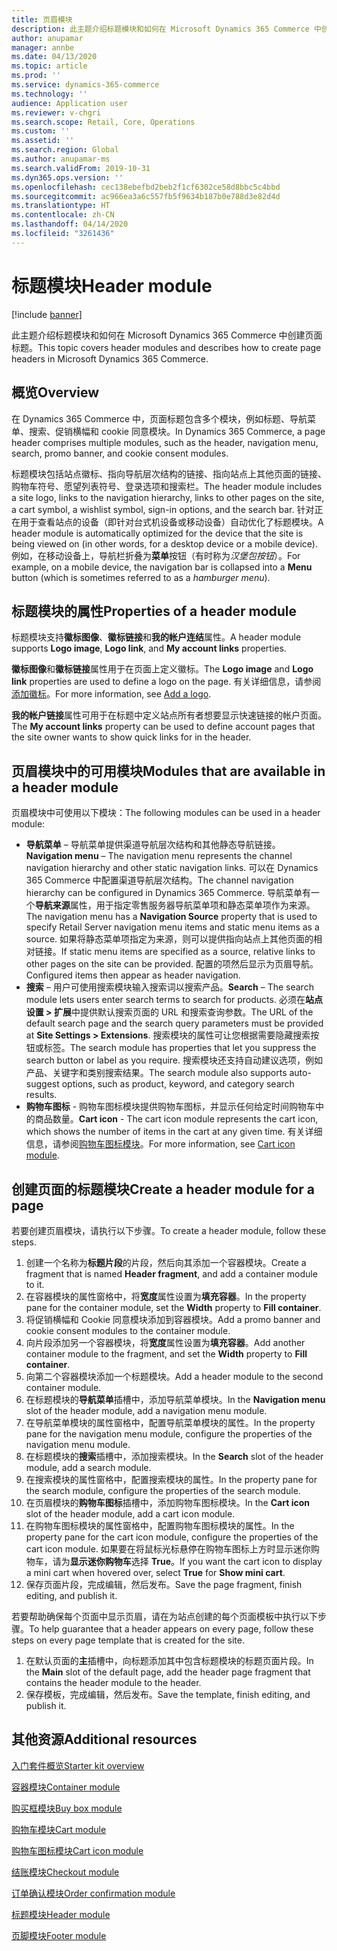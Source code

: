 ```yaml
---
title: 页眉模块
description: 此主题介绍标题模块和如何在 Microsoft Dynamics 365 Commerce 中创建页面标题。
author: anupamar
manager: annbe
ms.date: 04/13/2020
ms.topic: article
ms.prod: ''
ms.service: dynamics-365-commerce
ms.technology: ''
audience: Application user
ms.reviewer: v-chgri
ms.search.scope: Retail, Core, Operations
ms.custom: ''
ms.assetid: ''
ms.search.region: Global
ms.author: anupamar-ms
ms.search.validFrom: 2019-10-31
ms.dyn365.ops.version: ''
ms.openlocfilehash: cec138ebefbd2beb2f1cf6302ce58d8bbc5c4bbd
ms.sourcegitcommit: ac966ea3a6c557fb5f9634b187b0e788d3e82d4d
ms.translationtype: HT
ms.contentlocale: zh-CN
ms.lasthandoff: 04/14/2020
ms.locfileid: "3261436"
---
```

# <a name="header-module"></a><span data-ttu-id="c179c-103">标题模块</span><span class="sxs-lookup"><span data-stu-id="c179c-103">Header module</span></span>


[!include [banner](includes/banner.md)]

<span data-ttu-id="c179c-104">此主题介绍标题模块和如何在 Microsoft Dynamics 365 Commerce 中创建页面标题。</span><span class="sxs-lookup"><span data-stu-id="c179c-104">This topic covers header modules and describes how to create page headers in Microsoft Dynamics 365 Commerce.</span></span>

## <a name="overview"></a><span data-ttu-id="c179c-105">概览</span><span class="sxs-lookup"><span data-stu-id="c179c-105">Overview</span></span>

<span data-ttu-id="c179c-106">在 Dynamics 365 Commerce 中，页面标题包含多个模块，例如标题、导航菜单、搜索、促销横幅和 cookie 同意模块。</span><span class="sxs-lookup"><span data-stu-id="c179c-106">In Dynamics 365 Commerce, a page header comprises multiple modules, such as the header, navigation menu, search, promo banner, and cookie consent modules.</span></span> 

<span data-ttu-id="c179c-107">标题模块包括站点徽标、指向导航层次结构的链接、指向站点上其他页面的链接、购物车符号、愿望列表符号、登录选项和搜索栏。</span><span class="sxs-lookup"><span data-stu-id="c179c-107">The header module includes a site logo, links to the navigation hierarchy, links to other pages on the site, a cart symbol, a wishlist symbol, sign-in options, and the search bar.</span></span> <span data-ttu-id="c179c-108">针对正在用于查看站点的设备（即针对台式机设备或移动设备）自动优化了标题模块。</span><span class="sxs-lookup"><span data-stu-id="c179c-108">A header module is automatically optimized for the device that the site is being viewed on (in other words, for a desktop device or a mobile device).</span></span> <span data-ttu-id="c179c-109">例如，在移动设备上，导航栏折叠为**菜单**按钮（有时称为*汉堡包按钮*）。</span><span class="sxs-lookup"><span data-stu-id="c179c-109">For example, on a mobile device, the navigation bar is collapsed into a **Menu** button (which is sometimes referred to as a *hamburger menu*).</span></span>

## <a name="properties-of-a-header-module"></a><span data-ttu-id="c179c-110">标题模块的属性</span><span class="sxs-lookup"><span data-stu-id="c179c-110">Properties of a header module</span></span>

<span data-ttu-id="c179c-111">标题模块支持**徽标图像**、**徽标链接**和**我的帐户连结**属性。</span><span class="sxs-lookup"><span data-stu-id="c179c-111">A header module supports **Logo image**, **Logo link**, and **My account links** properties.</span></span> 

<span data-ttu-id="c179c-112">**徽标图像**和**徽标链接**属性用于在页面上定义徽标。</span><span class="sxs-lookup"><span data-stu-id="c179c-112">The **Logo image** and **Logo link** properties are used to define a logo on the page.</span></span> <span data-ttu-id="c179c-113">有关详细信息，请参阅[添加徽标](add-logo.md)。</span><span class="sxs-lookup"><span data-stu-id="c179c-113">For more information, see [Add a logo](add-logo.md).</span></span> 

<span data-ttu-id="c179c-114">**我的帐户链接**属性可用于在标题中定义站点所有者想要显示快速链接的帐户页面。</span><span class="sxs-lookup"><span data-stu-id="c179c-114">The **My account links** property can be used to define account pages that the site owner wants to show quick links for in the header.</span></span>

## <a name="modules-that-are-available-in-a-header-module"></a><span data-ttu-id="c179c-115">页眉模块中的可用模块</span><span class="sxs-lookup"><span data-stu-id="c179c-115">Modules that are available in a header module</span></span>

<span data-ttu-id="c179c-116">页眉模块中可使用以下模块：</span><span class="sxs-lookup"><span data-stu-id="c179c-116">The following modules can be used in a header module:</span></span>

- <span data-ttu-id="c179c-117">**导航菜单** – 导航菜单提供渠道导航层次结构和其他静态导航链接。</span><span class="sxs-lookup"><span data-stu-id="c179c-117">**Navigation menu** – The navigation menu represents the channel navigation hierarchy and other static navigation links.</span></span> <span data-ttu-id="c179c-118">可以在 Dynamics 365 Commerce 中配置渠道导航层次结构。</span><span class="sxs-lookup"><span data-stu-id="c179c-118">The channel navigation hierarchy can be configured in Dynamics 365 Commerce.</span></span> <span data-ttu-id="c179c-119">导航菜单有一个**导航来源**属性，用于指定零售服务器导航菜单项和静态菜单项作为来源。</span><span class="sxs-lookup"><span data-stu-id="c179c-119">The navigation menu has a **Navigation Source** property that is used to specify Retail Server navigation menu items and static menu items as a source.</span></span> <span data-ttu-id="c179c-120">如果将静态菜单项指定为来源，则可以提供指向站点上其他页面的相对链接。</span><span class="sxs-lookup"><span data-stu-id="c179c-120">If static menu items are specified as a source, relative links to other pages on the site can be provided.</span></span> <span data-ttu-id="c179c-121">配置的项然后显示为页眉导航。</span><span class="sxs-lookup"><span data-stu-id="c179c-121">Configured items then appear as header navigation.</span></span> 
- <span data-ttu-id="c179c-122">**搜索** – 用户可使用搜索模块输入搜索词以搜索产品。</span><span class="sxs-lookup"><span data-stu-id="c179c-122">**Search** – The search module lets users enter search terms to search for products.</span></span> <span data-ttu-id="c179c-123">必须在**站点设置 \> 扩展**中提供默认搜索页面的 URL 和搜索查询参数。</span><span class="sxs-lookup"><span data-stu-id="c179c-123">The URL of the default search page and the search query parameters must be provided at **Site Settings \> Extensions**.</span></span> <span data-ttu-id="c179c-124">搜索模块的属性可让您根据需要隐藏搜索按钮或标签。</span><span class="sxs-lookup"><span data-stu-id="c179c-124">The search module has properties that let you suppress the search button or label as you require.</span></span> <span data-ttu-id="c179c-125">搜索模块还支持自动建议选项，例如产品、关键字和类别搜索结果。</span><span class="sxs-lookup"><span data-stu-id="c179c-125">The search module also supports auto-suggest options, such as product, keyword, and category search results.</span></span>
- <span data-ttu-id="c179c-126">**购物车图标** - 购物车图标模块提供购物车图标，并显示任何给定时间购物车中的商品数量。</span><span class="sxs-lookup"><span data-stu-id="c179c-126">**Cart icon** - The cart icon module represents the cart icon, which shows the number of items in the cart at any given time.</span></span> <span data-ttu-id="c179c-127">有关详细信息，请参阅[购物车图标模块](cart-icon-module.md)。</span><span class="sxs-lookup"><span data-stu-id="c179c-127">For more information, see [Cart icon module](cart-icon-module.md).</span></span>

## <a name="create-a-header-module-for-a-page"></a><span data-ttu-id="c179c-128">创建页面的标题模块</span><span class="sxs-lookup"><span data-stu-id="c179c-128">Create a header module for a page</span></span>

<span data-ttu-id="c179c-129">若要创建页眉模块，请执行以下步骤。</span><span class="sxs-lookup"><span data-stu-id="c179c-129">To create a header module, follow these steps.</span></span>

1. <span data-ttu-id="c179c-130">创建一个名称为**标题片段**的片段，然后向其添加一个容器模块。</span><span class="sxs-lookup"><span data-stu-id="c179c-130">Create a fragment that is named **Header fragment**, and add a container module to it.</span></span>
1. <span data-ttu-id="c179c-131">在容器模块的属性窗格中，将**宽度**属性设置为**填充容器**。</span><span class="sxs-lookup"><span data-stu-id="c179c-131">In the property pane for the container module, set the **Width** property to **Fill container**.</span></span>
1. <span data-ttu-id="c179c-132">将促销横幅和 Cookie 同意模块添加到容器模块。</span><span class="sxs-lookup"><span data-stu-id="c179c-132">Add a promo banner and cookie consent modules to the container module.</span></span>
1. <span data-ttu-id="c179c-133">向片段添加另一个容器模块，将**宽度**属性设置为**填充容器**。</span><span class="sxs-lookup"><span data-stu-id="c179c-133">Add another container module to the fragment, and set the **Width** property to **Fill container**.</span></span>
1. <span data-ttu-id="c179c-134">向第二个容器模块添加一个标题模块。</span><span class="sxs-lookup"><span data-stu-id="c179c-134">Add a header module to the second container module.</span></span>
1. <span data-ttu-id="c179c-135">在标题模块的**导航菜单**插槽中，添加导航菜单模块。</span><span class="sxs-lookup"><span data-stu-id="c179c-135">In the **Navigation menu** slot of the header module, add a navigation menu module.</span></span> 
1. <span data-ttu-id="c179c-136">在导航菜单模块的属性窗格中，配置导航菜单模块的属性。</span><span class="sxs-lookup"><span data-stu-id="c179c-136">In the property pane for the navigation menu module, configure the properties of the navigation menu module.</span></span>
1. <span data-ttu-id="c179c-137">在标题模块的**搜索**插槽中，添加搜索模块。</span><span class="sxs-lookup"><span data-stu-id="c179c-137">In the **Search** slot of the header module, add a search module.</span></span> 
1. <span data-ttu-id="c179c-138">在搜索模块的属性窗格中，配置搜索模块的属性。</span><span class="sxs-lookup"><span data-stu-id="c179c-138">In the property pane for the search module, configure the properties of the search module.</span></span> 
1. <span data-ttu-id="c179c-139">在页眉模块的**购物车图标**插槽中，添加购物车图标模块。</span><span class="sxs-lookup"><span data-stu-id="c179c-139">In the **Cart icon** slot of the header module, add a cart icon module.</span></span> 
1. <span data-ttu-id="c179c-140">在购物车图标模块的属性窗格中，配置购物车图标模块的属性。</span><span class="sxs-lookup"><span data-stu-id="c179c-140">In the property pane for the cart icon module, configure the properties of the cart icon module.</span></span> <span data-ttu-id="c179c-141">如果要在将鼠标光标悬停在购物车图标上方时显示迷你购物车，请为**显示迷你购物车**选择 **True**。</span><span class="sxs-lookup"><span data-stu-id="c179c-141">If you want the cart icon to display a mini cart when hovered over, select **True** for **Show mini cart**.</span></span>
1. <span data-ttu-id="c179c-142">保存页面片段，完成编辑，然后发布。</span><span class="sxs-lookup"><span data-stu-id="c179c-142">Save the page fragment, finish editing, and publish it.</span></span> 


<span data-ttu-id="c179c-143">若要帮助确保每个页面中显示页眉，请在为站点创建的每个页面模板中执行以下步骤。</span><span class="sxs-lookup"><span data-stu-id="c179c-143">To help guarantee that a header appears on every page, follow these steps on every page template that is created for the site.</span></span>

1. <span data-ttu-id="c179c-144">在默认页面的**主**插槽中，向标题添加其中包含标题模块的标题页面片段。</span><span class="sxs-lookup"><span data-stu-id="c179c-144">In the **Main** slot of the default page, add the header page fragment that contains the header module to the header.</span></span>
1. <span data-ttu-id="c179c-145">保存模板，完成编辑，然后发布。</span><span class="sxs-lookup"><span data-stu-id="c179c-145">Save the template, finish editing, and publish it.</span></span>

## <a name="additional-resources"></a><span data-ttu-id="c179c-146">其他资源</span><span class="sxs-lookup"><span data-stu-id="c179c-146">Additional resources</span></span>

[<span data-ttu-id="c179c-147">入门套件概览</span><span class="sxs-lookup"><span data-stu-id="c179c-147">Starter kit overview</span></span>](starter-kit-overview.md)

[<span data-ttu-id="c179c-148">容器模块</span><span class="sxs-lookup"><span data-stu-id="c179c-148">Container module</span></span>](add-container-module.md)

[<span data-ttu-id="c179c-149">购买框模块</span><span class="sxs-lookup"><span data-stu-id="c179c-149">Buy box module</span></span>](add-buy-box.md)

[<span data-ttu-id="c179c-150">购物车模块</span><span class="sxs-lookup"><span data-stu-id="c179c-150">Cart module</span></span>](add-cart-module.md)

[<span data-ttu-id="c179c-151">购物车图标模块</span><span class="sxs-lookup"><span data-stu-id="c179c-151">Cart icon module</span></span>](cart-icon-module.md)

[<span data-ttu-id="c179c-152">结账模块</span><span class="sxs-lookup"><span data-stu-id="c179c-152">Checkout module</span></span>](add-checkout-module.md)

[<span data-ttu-id="c179c-153">订单确认模块</span><span class="sxs-lookup"><span data-stu-id="c179c-153">Order confirmation module</span></span>](order-confirmation-module.md)

[<span data-ttu-id="c179c-154">标题模块</span><span class="sxs-lookup"><span data-stu-id="c179c-154">Header module</span></span>](author-header-module.md)

[<span data-ttu-id="c179c-155">页脚模块</span><span class="sxs-lookup"><span data-stu-id="c179c-155">Footer module</span></span>](author-footer-module.md)
